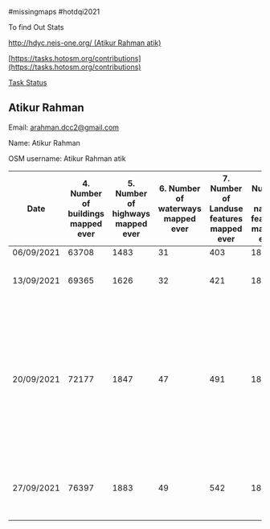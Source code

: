 
#missingmaps #hotdqi2021

To find Out Stats

[http://hdyc.neis-one.org/ (Atikur Rahman atik)](http://hdyc.neis-one.org/?Atikur%20Rahman%20atik)

[https://tasks.hotosm.org/contributions](https://tasks.hotosm.org/contributions)

[Task Status](https://arahmandc.github.io/interns21/tasks/)

## Atikur Rahman

Email: arahman.dcc2@gmail.com

Name: Atikur Rahman

OSM username: Atikur Rahman atik

Date | 4. Number of buildings mapped ever | 5. Number of highways mapped ever | 6. Number of waterways mapped ever | 7. Number of Landuse features mapped ever | 8. Number of natural features mapped ever | 9. Number of tasks mapped ever | 10. Number of task validated ever | Number of hours worked in previous week | Please describe any reflections you have about last week | Time 
---- | ---------------------------------- | --------------------------------- | ---------------------------------- | ----------------------------------------- | ----------------------------------------- | ------------------------------ | --------------------------------- | --------------------------------------- | -------------------------------------------------------- | ----------------
06/09/2021 | 63708 | 1483 | 31 | 403 | 1808 | 346 | 375 | N/A | N/A | 00:00
13/09/2021 | 69365 | 1626 | 32 | 421 | 1823 | 421 | 375 | 40 | Learned new changes on Id Editor | 00:00
20/09/2021 | 72177 | 1847 | 47 | 491 | 1877 | 453 | 375 | 40 | I learned about community working groups from Pete Masters, And also learned the difference between bridge ford culvert from Becky Candy. | 98:05
27/09/2021 | 76397 | 1883 | 49 | 542 | 1891 | 565 | 692 | 40 | This week I learned about using of Mapathoner plugin. | 104:12
